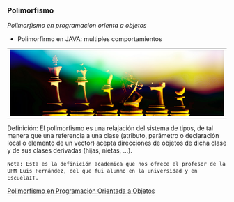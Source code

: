### Polimorfismo

_Polimorfismo en programacion orienta a objetos_

- Polimorfirmo en JAVA: multiples comportamientos

<table align="center" >
  <tr>
    <td align="center" style="padding=0;width=50%;">
      <img align="center" style="padding=0;" src="../images/polimorfismo1.jpg" />
    </td>
  </tr>
</table>

<p>Definición: El polimorfismo es una relajación del sistema de tipos, de tal manera que una referencia a una clase (atributo, parámetro o declaración local o elemento de un vector) acepta direcciones de objetos de dicha clase y de sus clases derivadas (hijas, nietas, …).</p>

```
Nota: Esta es la definición académica que nos ofrece el profesor de la UPM Luis Fernández, del que fui alumno en la universidad y en EscuelaIT.
```


[Polimorfismo en Programación Orientada a Objetos](https://desarrolloweb.com/articulos/polimorfismo-programacion-orientada-objetos-concepto.html#:~:text=Veremos%20que%20el%20polimorfismo%20y,%2C%20moto%2C%20autob%C3%BAs%2C%20etc.)